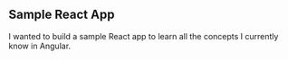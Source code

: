 ## Sample React App

I wanted to build a sample React app to learn all the concepts I currently know in Angular.
